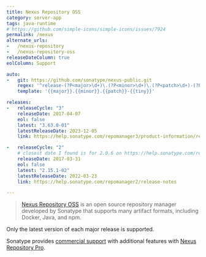 ```yaml
---
title: Nexus Repository OSS
category: server-app
tags: java-runtime
# https://github.com/simple-icons/simple-icons/issues/7924
permalink: /nexus
alternate_urls:
-   /nexus-repository
-   /nexus-repository-oss
releaseDateColumn: true
eolColumn: Support

auto:
-   git: https://github.com/sonatype/nexus-public.git
    regex: '^release-(?P<major>\d+)\.(?P<minor>\d+)\.(?P<patch>\d+)-(?P<tiny>\d+)$'
    template: '{{major}}.{{minor}}.{{patch}}-{{tiny}}'

releases:
-   releaseCycle: "3"
    releaseDate: 2017-04-07
    eol: false
    latest: "3.63.0-01"
    latestReleaseDate: 2023-12-05
    link: https://help.sonatype.com/repomanager3/product-information/release-notes

-   releaseCycle: "2"
    # closest date I found is for 2.0.6 on https://help.sonatype.com/repomanager2/download/download-archives---repository-manager-2#DownloadArchivesRepositoryManager2-NexusProfessional2.0.6
    releaseDate: 2017-03-31
    eol: false
    latest: "2.15.1-02"
    latestReleaseDate: 2022-03-23
    link: https://help.sonatype.com/repomanager2/release-notes

---
```


> [Nexus Repository OSS](https://help.sonatype.com/repomanager3/product-information/download) is an open
> source repository manager developed by Sonatype that supports many artifact formats, including
> Docker, Java, and npm.

Only the latest version of each major release is supported.

Sonatype provides [commercial support](https://sonatype.com/usage/software-support-policy) with
additional features with [Nexus Repository Pro](https://www.sonatype.com/products/sonatype-nexus-oss-vs-pro-features).
